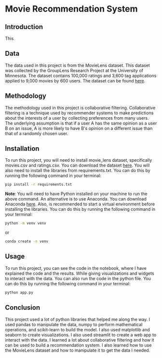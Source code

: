 # Movie Recommendation System

## Introduction
This 

## Data
The data used in this project is from the MovieLens dataset. This dataset was collected by the GroupLens Research Project at the University of Minnesota. The dataset contains 100,000 ratings and 3,600 tag applications applied to 9,000 movies by 600 users. The dataset can be found [here](https://www.kaggle.com/datasets/grouplens/movielens-20m-dataset/).


## Methodology
The methodology used in this project is collaborative filtering. Collaborative filtering is a technique used by recommender systems to make predictions about the interests of a user by collecting preferences from many users. The underlying assumption is that if a user A has the same opinion as a user B on an issue, A is more likely to have B's opinion on a different issue than that of a randomly chosen user.

## Installation
To run this project, you will need to install movie_lens dataset, specifically movies.csv and ratings.csv. You can download the dataset [here](https://www.kaggle.com/datasets/grouplens/movielens-20m-dataset/). You will also need to install the libraries from requirements.txt. You can do this by running the following command in your terminal:

```bash
pip install -r requirements.txt
```

**Note**: You will need to have Python installed on your machine to run the above command. An alternative is to use Anaconda. You can download Anaconda [here](https://www.anaconda.com/products/individual). Also, is recommended to start a virtual environment before installing the libraries. You can do this by running the following command in your terminal:

```bash
python -m venv venv
```
or 
    
```bash
conda create -n venv
```

## Usage
To run this project, you can see the code in the notebook, where I have explained the code and the results. While giving visualizations and widgets to interact with the data. You can also run the code in the python file. You can do this by running the following command in your terminal:

```bash
python app.py
```

## Conclusion
This project used a lot of python libraries that helped me along the way. I used pandas to manipulate the data, numpy to perform mathematical operations, and scikit-learn to build the model. I also used matplotlib and seaborn to create visualizations. I also used streamlit to create a web app to interact with the data. I learned a lot about collaborative filtering and how it can be used to build a recommendation system. I also learned how to use the MovieLens dataset and how to manipulate it to get the data I needed.